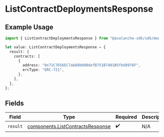 # ListContractDeploymentsResponse

## Example Usage

```typescript
import { ListContractDeploymentsResponse } from "@avalanche-sdk/sdk/models/operations";

let value: ListContractDeploymentsResponse = {
  result: {
    contracts: [
      {
        address: "0x71C7656EC7ab88b098defB751B7401B5f6d8976F",
        ercType: "ERC-721",
      },
    ],
  },
};
```

## Fields

| Field                                                                                | Type                                                                                 | Required                                                                             | Description                                                                          |
| ------------------------------------------------------------------------------------ | ------------------------------------------------------------------------------------ | ------------------------------------------------------------------------------------ | ------------------------------------------------------------------------------------ |
| `result`                                                                             | [components.ListContractsResponse](../../models/components/listcontractsresponse.md) | :heavy_check_mark:                                                                   | N/A                                                                                  |